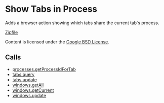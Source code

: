
Show Tabs in Process
=======

Adds a browser action showing which tabs share the current tab's process.

[Zipfile](http://developer.chrome.com/extensions/examples/api/processes/show_tabs.zip)

Content is licensed under the [Google BSD License](https://developers.google.com/open-source/licenses/bsd).

Calls
-----

* [processes.getProcessIdForTab](https://developer.chrome.com/extensions/processes#method-getProcessIdForTab)
* [tabs.query](https://developer.chrome.com/extensions/tabs#method-query)
* [tabs.update](https://developer.chrome.com/extensions/tabs#method-update)
* [windows.getAll](https://developer.chrome.com/extensions/windows#method-getAll)
* [windows.getCurrent](https://developer.chrome.com/extensions/windows#method-getCurrent)
* [windows.update](https://developer.chrome.com/extensions/windows#method-update)